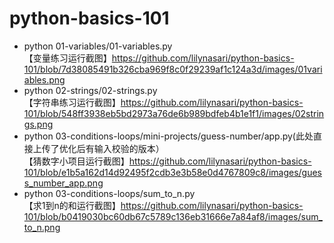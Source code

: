 # python-basics-101
- python 01-variables/01-variables.py  
【变量练习运行截图】https://github.com/lilynasari/python-basics-101/blob/7d38085491b326cba969f8c0f29239af1c124a3d/images/01variables.png  
- python 02-strings/02-strings.py  
【字符串练习运行截图】https://github.com/lilynasari/python-basics-101/blob/548ff3938eb5bd2973a76de6b989bdfeb4b1e1f1/images/02strings.png  
- python 03-conditions-loops/mini-projects/guess-number/app.py(此处直接上传了优化后有输入校验的版本）  
【猜数字小项目运行截图】https://github.com/lilynasari/python-basics-101/blob/e1b5a162d14d92495f2cdb3e3b58e0d4767809c8/images/guess_number_app.png    
- python 03-conditions-loops/sum_to_n.py  
【求1到n的和运行截图】https://github.com/lilynasari/python-basics-101/blob/b0419030bc60db67c5789c136eb31666e7a84af8/images/sum_to_n.png  
